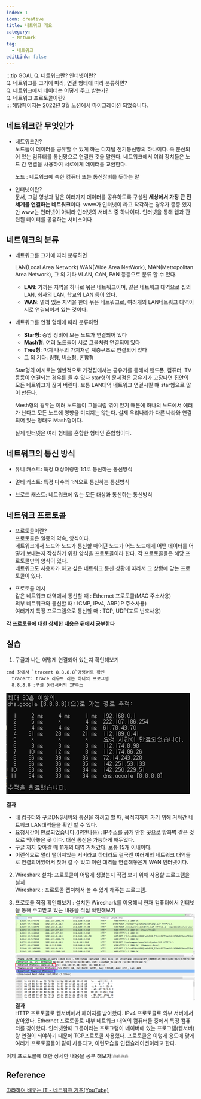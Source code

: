 ```yaml
---
index: 1
icon: creative
title: 네트워크 개요
category:
  - Network
tag: 
  - 네트워크 
editLink: false
---
```


:::tip GOAL
Q. 네트워크란? 인터넷이란?  
Q. 네트워크를 크기에 따라, 연결 형태에 따라 분류하면?    
Q. 네트워크에서 데이터는 어떻게 주고 받는가?  
Q. 네트워크 프로토콜이란?  
:::
해당페이지는 2022년 3월 노션에서 마이그레이션 되었습니다.  
## 네트워크란 무엇인가

- 네트워크란?  
  노드들이 데이터를 공유할 수 있게 하는 디지털 전기통신망의 하나이다.
  즉 분산되어 있는 컴퓨터를 통신망으로 연결한 것을 말한다.
  네트워크에서 여러 장치들은 노드 간 연결을 사용하여 서로에게 데이터를 교환한다.

  노드 : 네트워크에 속한 컴퓨터 또는 통신장비를 뜻하는 말

- 인터넷이란?  
  문서, 그림 영상과 같은 여러가지 데이터를 공유하도록 구성된 **세상에서 가장 큰 전세계를 연결하는 네트워크**이다. www가 인터넷이 라고 착각하는 경우가 종종 있지만 www는 인터넷이 아니라 인터넷의 서비스 중 하나이다. 인터넷을 통해 웹과 관련된 데이터를 공유하는 서비스이다

## 네트워크의 분류

- 네트워크를 크기에 따라 분류하면

  LAN(Local Area Network) WAN(Wide Area NetWork), MAN(Metropolitan Area Network), 그 외 기타 VLAN, CAN, PAN 등등으로 분류 할 수 있다.  
  * **LAN**: 가까운 지역을 하나로 묶은 네트워크이며, 같은 네트워크 대역으로 집의 LAN, 회사의 LAN, 학교의 LAN 등이 있다.  
  * **WAN**: 멀리 있는 지역을 한데 묶은 네트워크로, 여러개의 LAN네트워크 대역이 서로 연결되어져 있는 것이다.

- 네트워크를 연결 형태에 따라 분류하면

  * **Star형**: 중앙 장비에 모든 노드가 연결되어 있다  
  * **Mash형**: 여러 노드들이 서로 그물처럼 연결되어 있다  
  * **Tree형**: 마치 나무의 가지처럼 계층구조로 연결되어 있다  
  * 그 외 기타: 링형, 버스형, 혼합형

  Star형의 예시로는 일반적으로 가정집에서는 공유기를 통해서 핸드폰, 컴퓨터, TV 등등이 연결되는 경우를 들 수 있다 star형의 문제점은 공유기가 고장나면 집안의 모든 네트워크가 끊겨 버린다. 보통 LAN대역 네트워크 연결시킬 떄 star형으로 많이 만든다.

  Mesh형의 경우는 여러 노드들이 그물처럼 엮여 있기 때문에 하나의 노드에서 에러가 난다고 모든 노드에 영향을 미치지는 않는다. 실제 우리나라가 다른 나라와 연결되어 있는 형태도 Mash형이다.

  실제 인터넷은 여러 형태를 혼합한 형태인 혼합형이다.

## 네트워크의 통신 방식

- 유니 캐스트: 특정 대상이랑만 1:1로 통신하는 통신방식

- 멀티 캐스트: 특정 다수와 1:N으로 통신하는 통신방식

- 브로드 캐스트: 네트워크에 있는 모든 대상과 통신하는 통신방식

## 네트워크 프로토콜

* 프로토콜이란?  
프로토콜은 일종의 약속, 양식이다.  
네트워크에서 노드와 노드가 통신할 때어떤 노드가 어느 노드에게 어떤 데이터를 어떻게 보내는지 작성하기 위한 양식을 프로토콜이라 한다. 각 프로토콜들은 해당 프로토콜만의 양식이 있다.  
네트워크도 사용자가 하고 싶은 네트워크 통신 상황에 따라서 그 상황에 맞는 프로토콜이 있다.

* 프로토콜 예시  
같은 네트워크 대역에서 통신할 때 : Ethernet 프로토콜(MAC 주소사용)  
외부 네트워크와 통신할 때 : ICMP, IPv4, ARP(IP 주소사용)  
여러가지 특정 프로그램으로 통신할 때 : TCP, UDP(포트 번호사용)  

**각 프로토콜에 대한 상세한 내용은 뒤에서 공부한다**

## 실습

1. 구글과 나는 어떻게 연결되어 있는지 확인해보기

```
cmd 창에서 `tracert 8.8.8.8`명령어로 확인
  tracert: trace 라우트 라는 하나의 프로그램
  8.8.8.8 :구글 DNS서버의 IP주소
```

![tracert 8.8.8.8](./img/tracert.png)

  **결과**
  * 내 컴퓨터와 구글DNS서버와 통신을 하려고 할 때, 목적지까지 가기 위해 거쳐간 네트워크 LAN대역들을 확인 할 수 있다.    
  * 요청시간이 만료되었습니다.(IP안나옴) : IP주소를 공개 안한 곳으로 방화벽 같은 것으로 막아놓은 곳 이다. 대신 통신은 가능하게 해두었다.  
  * 구글 까지 찾아갈 때 11개의 대역 거쳐갔다. 보통 15개 이내이다.
  * 이런식으로 멀리 떨어져있는 서버라고 하더라도 결국엔 여러개의 네트워크 대역들로 연결되어있어서 찾아 갈 수 있고 이런 대역들 연결해놓은게 WAN 인터넷이다.   

2. Wireshark 설치: 프로토콜이 어떻게 생겼는지 직접 보기 위해 사용할 프로그램을 설치  
Wireshark : 프로토콜 캡쳐해서 볼 수 있게 해주는 프로그램.    

3. 프로토콜 직접 확인해보기 : 설치한 Wireshark를 이용해서 현재 컴퓨터에서 인터넷을 통해 주고받고 있는 내용을 직접 확인해보기    
![tracert 8.8.8.8](./img/1-wireshark-http.png)  
**결과**   
HTTP 프로토콜로 웹서버에서 페이지를 받아왔다. IPv4 프로토콜로 외부 서버에서 받아왔다.
Ethernet 프로토콜로 내부 네트워크 대역의 컴퓨터들 중에서 특정 컴퓨터를 찾아왔다. 인터넷할때 크롬이라는 프로그램이 네이버에 있는 프로그램(웹서버)랑 연결이 되야하기 때문에 TCP프로토콜 사용했다.
프로토콜은 이렇게 용도에 맞게 여러개 프로토콜들이 같이 사용되고, 이런모습을 인캡슐레이션이라고 한다.


이제 프로토콜에 대한 상세한 내용을 공부 해보자!:fire::fire::fire::fire:

## Reference
[따라하며 배우는 IT - 네트워크 기초(YouTube)](https://www.youtube.com/playlist?list=PL0d8NnikouEWcF1jJueLdjRIC4HsUlULi)
